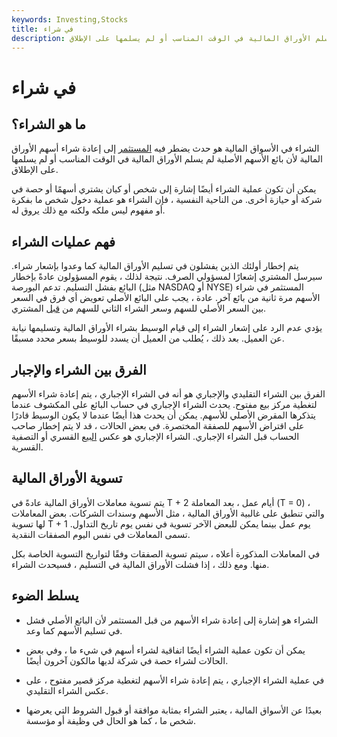 ```yaml
---
keywords: Investing,Stocks
title: في شراء
description: الشراء هو عندما يضطر المستثمر إلى إعادة شراء الأسهم لأن البائع لم يسلم الأوراق المالية في الوقت المناسب أو لم يسلمها على الإطلاق.
---
```


# في شراء
## ما هو الشراء؟

الشراء في الأسواق المالية هو حدث يضطر فيه [المستثمر](/investor) إلى إعادة شراء أسهم الأوراق المالية لأن بائع الأسهم الأصلية لم يسلم الأوراق المالية في الوقت المناسب أو لم يسلمها على الإطلاق.

يمكن أن تكون عملية الشراء أيضًا إشارة إلى شخص أو كيان يشتري أسهمًا أو حصة في شركة أو حيازة أخرى. من الناحية النفسية ، فإن الشراء هو عملية دخول شخص ما بفكرة أو مفهوم ليس ملكه ولكنه مع ذلك يروق له.

## فهم عمليات الشراء

يتم إخطار أولئك الذين يفشلون في تسليم الأوراق المالية كما وعدوا بإشعار شراء. سيرسل المشتري إشعارًا لمسؤولي الصرف. نتيجة لذلك ، يقوم المسؤولون عادةً بإخطار البائع بفشل التسليم. تدعم البورصة (مثل NASDAQ أو NYSE) المستثمر في شراء الأسهم مرة ثانية من بائع آخر. عادة ، يجب على البائع الأصلي تعويض أي فرق في السعر بين السعر الأصلي للسهم وسعر الشراء الثاني للسهم من [قبل](/stock) المشتري.

يؤدي عدم الرد على إشعار الشراء إلى قيام الوسيط بشراء الأوراق المالية وتسليمها نيابة عن العميل. بعد ذلك ، يُطلب من العميل أن يسدد للوسيط بسعر محدد مسبقًا.

## الفرق بين الشراء والإجبار

الفرق بين الشراء التقليدي والإجباري هو أنه في الشراء الإجباري ، يتم إعادة شراء الأسهم لتغطية مركز بيع مفتوح. يحدث الشراء الإجباري في حساب البائع على المكشوف عندما يتذكرها المقرض الأصلي للأسهم. يمكن أن يحدث هذا أيضًا عندما لا يكون الوسيط قادرًا على اقتراض الأسهم للصفقة المختصرة. في بعض الحالات ، قد لا يتم إخطار صاحب الحساب قبل الشراء الإجباري. الشراء الإجباري هو عكس [البيع](/forcedliquidation) القسري أو التصفية القسرية.

## تسوية الأوراق المالية

يتم تسوية معاملات الأوراق المالية عادةً في T + 2 أيام عمل ، بعد المعاملة (T = 0) ، والتي تنطبق على غالبية الأوراق المالية ، مثل الأسهم وسندات الشركات. بعض المعاملات لها تسوية T + 1 يوم عمل بينما يمكن للبعض الآخر تسوية في نفس يوم تاريخ التداول. تسمى المعاملات في نفس اليوم الصفقات النقدية.

في المعاملات المذكورة أعلاه ، سيتم تسوية الصفقات وفقًا لتواريخ التسوية الخاصة بكل منها. ومع ذلك ، إذا فشلت الأوراق المالية في التسليم ، فسيحدث الشراء.

## يسلط الضوء

- الشراء هو إشارة إلى إعادة شراء الأسهم من قبل المستثمر لأن البائع الأصلي فشل في تسليم الأسهم كما وعد.

- يمكن أن تكون عملية الشراء أيضًا اتفاقية لشراء أسهم في شيء ما ، وفي بعض الحالات لشراء حصة في شركة لديها مالكون آخرون أيضًا.

- في عملية الشراء الإجباري ، يتم إعادة شراء الأسهم لتغطية مركز قصير مفتوح ، على عكس الشراء التقليدي.

- بعيدًا عن الأسواق المالية ، يعتبر الشراء بمثابة موافقة أو قبول الشروط التي يعرضها شخص ما ، كما هو الحال في وظيفة أو مؤسسة.

